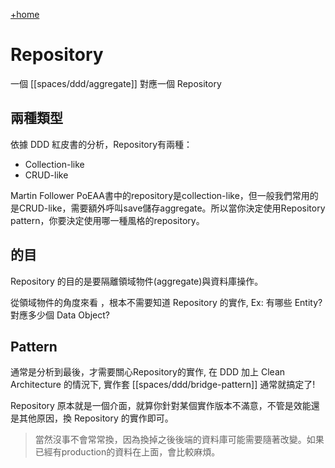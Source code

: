 [+home](+home)

# Repository

一個 [[spaces/ddd/aggregate]] 對應一個 Repository

## 兩種類型

依據 DDD 紅皮書的分析，Repository有兩種：
- Collection-like
- CRUD-like
    
Martin Follower PoEAA書中的repository是collection-like，但一般我們常用的是CRUD-like，需要額外呼叫save儲存aggregate。所以當你決定使用Repository pattern，你要決定使用哪一種風格的repository。

## 的目

Repository 的目的是要隔離領域物件(aggregate)與資料庫操作。

從領域物件的角度來看 ，根本不需要知道 Repository 的實作, Ex: 有哪些
Entity? 對應多少個 Data Object?

## Pattern

通常是分析到最後，才需要關心Repository的實作, 在 DDD 加上 Clean Architecture 的情況下, 實作套 [[spaces/ddd/bridge-pattern]] 通常就搞定了!

Repository 原本就是一個介面，就算你針對某個實作版本不滿意，不管是效能還是其他原因，換 Repository 的實作即可。

> 當然沒事不會常常換，因為換掉之後後端的資料庫可能需要隨著改變。如果已經有production的資料在上面，會比較麻煩。